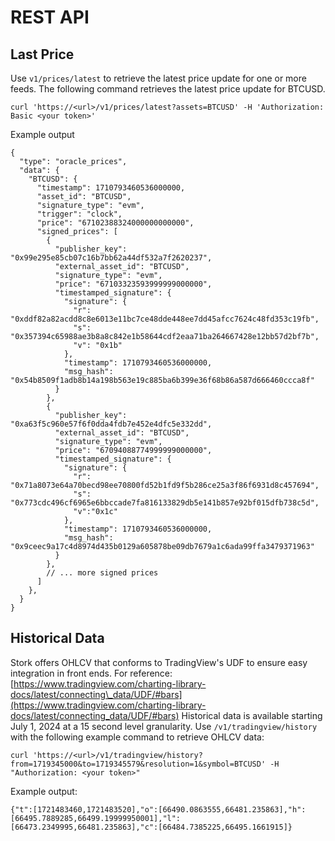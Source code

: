 # REST API

## Last Price

Use `v1/prices/latest` to retrieve the latest price update for one or more feeds. The following command retrieves the latest price update for BTCUSD.

```
curl 'https://<url>/v1/prices/latest?assets=BTCUSD' -H 'Authorization: Basic <your token>'
```

Example output

```
{
  "type": "oracle_prices",
  "data": {
    "BTCUSD": {
      "timestamp": 1710793460536000000,
      "asset_id": "BTCUSD",
      "signature_type": "evm",
      "trigger": "clock",
      "price": "67102388324000000000000",
      "signed_prices": [
        {
          "publisher_key": "0x99e295e85cb07c16b7bb62a44df532a7f2620237",
          "external_asset_id": "BTCUSD",
          "signature_type": "evm",
          "price": "67103323593999999000000",
          "timestamped_signature": {
            "signature": {
              "r": "0xddf82a82acdd8c8e6013e11bc7ce48dde448ee7dd45afcc7624c48fd353c19fb",
              "s": "0x357394c65988ae3b8a8c842e1b58644cdf2eaa71ba264667428e12bb57d2bf7b",
              "v": "0x1b"
            },
            "timestamp": 1710793460536000000,
            "msg_hash": "0x54b8509f1adb8b14a198b563e19c885ba6b399e36f68b86a587d666460ccca8f"
          }
        },
        {
          "publisher_key": "0xa63f5c960e57f6f0dda4fdb7e452e4dfc5e332dd",
          "external_asset_id": "BTCUSD",
          "signature_type": "evm",
          "price": "67094088774999999000000",
          "timestamped_signature": {
            "signature": {
              "r": "0x71a8073e64a70becd98ee70800fd52b1fd9f5b286ce25a3f86f6931d8c457694",
              "s": "0x773cdc496cf6965e6bbccade7fa816133829db5e141b857e92bf015dfb738c5d",
              "v":"0x1c"
            },
            "timestamp": 1710793460536000000,
            "msg_hash": "0x9ceec9a17c4d8974d435b0129a605878be09db7679a1c6ada99ffa3479371963"
          }
        },
        // ... more signed prices
      ]
    },
  }
}
```

## Historical Data

Stork offers OHLCV that conforms to TradingView's UDF to ensure easy integration in front ends. For reference: [https://www.tradingview.com/charting-library-docs/latest/connecting\_data/UDF/#bars](https://www.tradingview.com/charting-library-docs/latest/connecting_data/UDF/#bars) Historical data is available starting July 1, 2024 at a 15 second level granularity. Use `/v1/tradingview/history` with the following example command to retrieve OHLCV data:&#x20;

```
curl 'https://<url>/v1/tradingview/history?from=1719345000&to=1719345579&resolution=1&symbol=BTCUSD' -H "Authorization: <your token>"
```

Example output:&#x20;

```
{"t":[1721483460,1721483520],"o":[66490.0863555,66481.235863],"h":[66495.7889285,66499.19999950001],"l":[66473.2349995,66481.235863],"c":[66484.7385225,66495.1661915]} 
```

